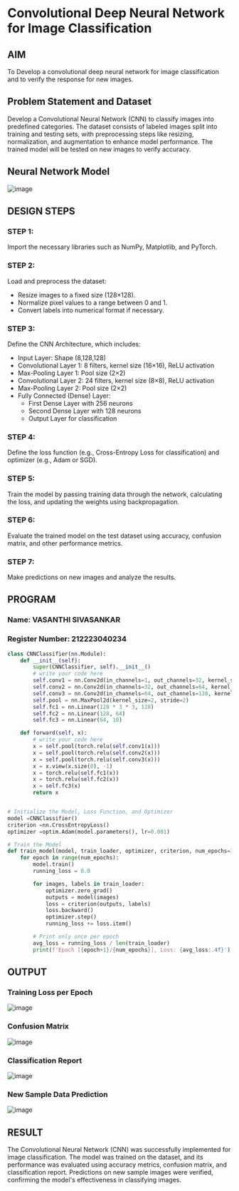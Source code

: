 # Convolutional Deep Neural Network for Image Classification

## AIM

To Develop a convolutional deep neural network for image classification and to verify the response for new images.

## Problem Statement and Dataset

Develop a Convolutional Neural Network (CNN) to classify images into predefined categories. The dataset consists of labeled images split into training and testing sets, with preprocessing steps like resizing, normalization, and augmentation to enhance model performance. The trained model will be tested on new images to verify accuracy.

## Neural Network Model

![image](https://github.com/user-attachments/assets/cb131631-9bba-4dc8-a3c8-dd7a9b3c98ba)

## DESIGN STEPS

### STEP 1:

Import the necessary libraries such as NumPy, Matplotlib, and PyTorch.

### STEP 2:

Load and preprocess the dataset:

- Resize images to a fixed size (128×128).
- Normalize pixel values to a range between 0 and 1.
- Convert labels into numerical format if necessary.

### STEP 3:

Define the CNN Architecture, which includes:

- Input Layer: Shape (8,128,128)
- Convolutional Layer 1: 8 filters, kernel size (16×16), ReLU activation
- Max-Pooling Layer 1: Pool size (2×2)
- Convolutional Layer 2: 24 filters, kernel size (8×8), ReLU activation
- Max-Pooling Layer 2: Pool size (2×2)
- Fully Connected (Dense) Layer:
  - First Dense Layer with 256 neurons
  - Second Dense Layer with 128 neurons
  - Output Layer for classification

### STEP 4:

Define the loss function (e.g., Cross-Entropy Loss for classification) and optimizer (e.g., Adam or SGD).

### STEP 5:

Train the model by passing training data through the network, calculating the loss, and updating the weights using backpropagation.

### STEP 6:

Evaluate the trained model on the test dataset using accuracy, confusion matrix, and other performance metrics.

### STEP 7:

Make predictions on new images and analyze the results.

## PROGRAM

### Name: VASANTHI SIVASANKAR

### Register Number: 212223040234

```python
class CNNClassifier(nn.Module):
    def __init__(self):
        super(CNNClassifier, self).__init__()
        # write your code here
        self.conv1 = nn.Conv2d(in_channels=1, out_channels=32, kernel_size=3, padding=1)
        self.conv2 = nn.Conv2d(in_channels=32, out_channels=64, kernel_size=3, padding=1)
        self.conv3 = nn.Conv2d(in_channels=64, out_channels=128, kernel_size=3, padding=1)
        self.pool = nn.MaxPool2d(kernel_size=2, stride=2)
        self.fc1 = nn.Linear(128 * 3 * 3, 128)
        self.fc2 = nn.Linear(128, 64)
        self.fc3 = nn.Linear(64, 10)

    def forward(self, x):
        # write your code here
        x = self.pool(torch.relu(self.conv1(x)))
        x = self.pool(torch.relu(self.conv2(x)))
        x = self.pool(torch.relu(self.conv3(x)))
        x = x.view(x.size(0), -1)
        x = torch.relu(self.fc1(x))
        x = torch.relu(self.fc2(x))
        x = self.fc3(x)
        return x
```

```python

# Initialize the Model, Loss Function, and Optimizer
model =CNNClassifier()
criterion =nn.CrossEntropyLoss()
optimizer =optim.Adam(model.parameters(), lr=0.001)
```

```python
# Train the Model
def train_model(model, train_loader, optimizer, criterion, num_epochs=3):
    for epoch in range(num_epochs):
        model.train()
        running_loss = 0.0

        for images, labels in train_loader:
            optimizer.zero_grad()
            outputs = model(images)
            loss = criterion(outputs, labels)
            loss.backward()
            optimizer.step()
            running_loss += loss.item()

        # Print only once per epoch
        avg_loss = running_loss / len(train_loader)
        print(f'Epoch [{epoch+1}/{num_epochs}], Loss: {avg_loss:.4f}')
```

## OUTPUT

### Training Loss per Epoch

![image](https://github.com/user-attachments/assets/04d5fcff-8de7-46ba-8cd1-755d3e7ec948)

### Confusion Matrix

![image](https://github.com/user-attachments/assets/7c2cd354-dfe2-49e3-ba8e-70518446d821)

### Classification Report

![image](https://github.com/user-attachments/assets/8d5e4d67-cd7b-433e-93ec-8870338b42b5)

### New Sample Data Prediction

![image](https://github.com/user-attachments/assets/424720ef-f81c-4389-8068-65b5cc3780a1)

## RESULT

The Convolutional Neural Network (CNN) was successfully implemented for image classification. The model was trained on the dataset, and its performance was evaluated using accuracy metrics, confusion matrix, and classification report. Predictions on new sample images were verified, confirming the model's effectiveness in classifying images.
